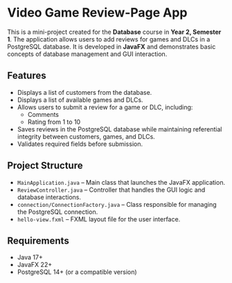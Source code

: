 # Video Game Review-Page App

This is a mini-project created for the **Database** course in **Year 2, Semester 1**. The application allows users to add reviews for games and DLCs in a PostgreSQL database. It is developed in **JavaFX** and demonstrates basic concepts of database management and GUI interaction.

## Features

- Displays a list of customers from the database.
- Displays a list of available games and DLCs.
- Allows users to submit a review for a game or DLC, including:
  - Comments
  - Rating from 1 to 10
- Saves reviews in the PostgreSQL database while maintaining referential integrity between customers, games, and DLCs.
- Validates required fields before submission.

## Project Structure

- `MainApplication.java` – Main class that launches the JavaFX application. 	
- `ReviewController.java` – Controller that handles the GUI logic and database interactions.
- `connection/ConnectionFactory.java` – Class responsible for managing the PostgreSQL connection.
- `hello-view.fxml` – FXML layout file for the user interface.

## Requirements

- Java 17+
- JavaFX 22+
- PostgreSQL 14+ (or a compatible version)
